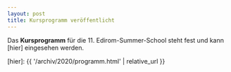 ```yaml
---
layout: post
title: Kursprogramm veröffentlicht
---
```


Das **Kursprogramm** für die 11. Edirom-Summer-School steht fest und kann [hier] eingesehen werden.

[hier]: {{ '/archiv/2020/programm.html' | relative_url }}
